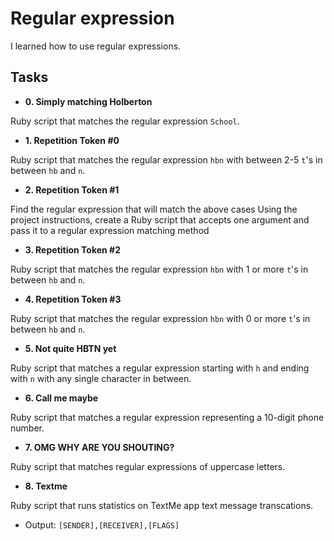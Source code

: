 # Regular expression

I learned how to use regular expressions.

## Tasks

* **0. Simply matching Holberton**

Ruby script that matches the regular expression `School`.

* **1. Repetition Token #0**

Ruby script that matches the regular expression `hbn` with between 2-5 `t`'s in between `hb` and `n`.

* **2. Repetition Token #1**

Find the regular expression that will match the above cases
Using the project instructions, create a Ruby script that accepts one argument and pass it to a regular expression matching method

* **3. Repetition Token #2**

Ruby script that matches the regular expression `hbn` with 1 or more `t`'s in between `hb` and `n`.

* **4. Repetition Token #3**

Ruby script that matches the regular expression `hbn` with 0 or more `t`'s in between `hb` and `n`.

* **5. Not quite HBTN yet**

Ruby script that matches a regular expression starting with `h` and ending with `n` with any single character in between.

* **6. Call me maybe**

Ruby script that matches a regular expression representing a 10-digit phone number.

* **7. OMG WHY ARE YOU SHOUTING?**

Ruby script that matches regular expressions of uppercase letters.

* **8. Textme**

Ruby script that runs statistics on TextMe app text message transcations.
  * Output: `[SENDER],[RECEIVER],[FLAGS]`
